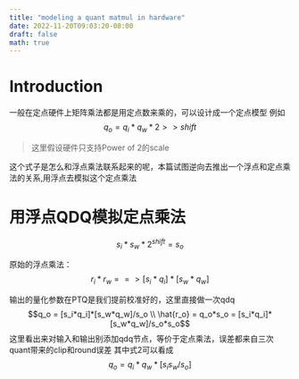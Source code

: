 ```yaml
---
title: "modeling a quant matmul in hardware"
date: 2022-11-20T09:03:20-08:00
draft: false
math: true
---
```

# Introduction
一般在定点硬件上矩阵乘法都是用定点数来乘的，可以设计成一个定点模型
例如
$$q_o = q_i * q_w * 2>>shift$$
> 这里假设硬件只支持Power of 2的scale

这个式子是怎么和浮点乘法联系起来的呢，本篇试图逆向去推出一个浮点和定点乘法的关系,用浮点去模拟这个定点乘法


# 用浮点QDQ模拟定点乘法

$$s_i*s_w*2^{shift} = s_o$$

原始的浮点乘法：
$$r_i*r_w ==> [s_i*q_i]*[s_w*q_w]$$

输出的量化参数在PTQ是我们提前校准好的，这里直接做一次qdq
$$q_o = [s_i*q_i]*[s_w*q_w]/s_o \\ \hat{r_o} = q_o*s_o = [s_i*q_i]*[s_w*q_w]/s_o*s_o$$
这里看出来对输入和输出别添加qdq节点，等价于定点乘法，误差都来自三次quant带来的clip和round误差
其中式2可以看成$$q_o = q_i*q_w*[s_is_w/s_o]$$



